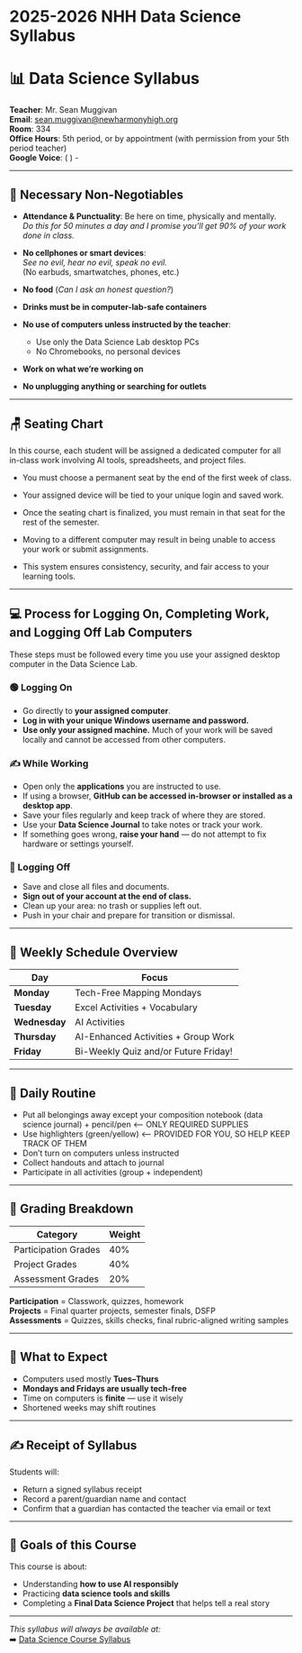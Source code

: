 # 2025-2026 NHH Data Science Syllabus

# 📊 Data Science Syllabus

**Teacher**: Mr. Sean Muggivan  
**Email**: [sean.muggivan@newharmonyhigh.org](mailto:sean.muggivan@newharmonyhigh.org)  
**Room**: 334  
**Office Hours**: 5th period, or by appointment (with permission from your 5th period teacher)  
**Google Voice**: (   ) -   

---

## 🧠 Necessary Non-Negotiables

- **Attendance & Punctuality**: Be here on time, physically and mentally.  
  _Do this for 50 minutes a day and I promise you’ll get 90% of your work done in class._

- **No cellphones or smart devices**:  
  _See no evil, hear no evil, speak no evil._  
  (No earbuds, smartwatches, phones, etc.)

- **No food** (_Can I ask an honest question?_)  
- **Drinks must be in computer-lab-safe containers**  
- **No use of computers unless instructed by the teacher**:
  - Use only the Data Science Lab desktop PCs
  - No Chromebooks, no personal devices

- **Work on what we’re working on**
- **No unplugging anything or searching for outlets**

---
## 🪑 Seating Chart

In this course, each student will be assigned a dedicated computer for all in-class work involving AI tools, spreadsheets, and project files.

- You must choose a permanent seat by the end of the first week of class.

- Your assigned device will be tied to your unique login and saved work.

- Once the seating chart is finalized, you must remain in that seat for the rest of the semester.

- Moving to a different computer may result in being unable to access your work or submit assignments.

- This system ensures consistency, security, and fair access to your learning tools.
---

## 💻 Process for Logging On, Completing Work, and Logging Off Lab Computers

These steps must be followed every time you use your assigned desktop computer in the Data Science Lab.

### 🟢 Logging On
- Go directly to **your assigned computer**.
- **Log in with your unique Windows username and password.**
- **Use only your assigned machine.** Much of your work will be saved locally and cannot be accessed from other computers.

### ✍️ While Working
- Open only the **applications** you are instructed to use.
- If using a browser, **GitHub can be accessed in-browser or installed as a desktop app**.
- Save your files regularly and keep track of where they are stored.
- Use your **Data Science Journal** to take notes or track your work.
- If something goes wrong, **raise your hand** — do not attempt to fix hardware or settings yourself.

### 🔴 Logging Off
- Save and close all files and documents.
- **Sign out of your account at the end of class.**
- Clean up your area: no trash or supplies left out.
- Push in your chair and prepare for transition or dismissal.

---

## 🧭 Weekly Schedule Overview

| Day       | Focus                                  |
|-----------|----------------------------------------|
| **Monday**   | Tech-Free Mapping Mondays              |
| **Tuesday**  | Excel Activities + Vocabulary           |
| **Wednesday**| AI Activities                           |
| **Thursday** | AI-Enhanced Activities + Group Work     |
| **Friday**   | Bi-Weekly Quiz and/or Future Friday! |

---

## 📝 Daily Routine

- Put all belongings away except your composition notebook (data science journal) + pencil/pen  <-- ONLY REQUIRED SUPPLIES
- Use highlighters (green/yellow)  <-- PROVIDED FOR YOU, SO HELP KEEP TRACK OF THEM
- Don’t turn on computers unless instructed  
- Collect handouts and attach to journal  
- Participate in all activities (group + independent)

---

## 💯 Grading Breakdown

| Category              | Weight |
|-----------------------|--------|
| Participation Grades  | 40%    |
| Project Grades        | 40%    |
| Assessment Grades     | 20%    |

**Participation** = Classwork, quizzes, homework  
**Projects** = Final quarter projects, semester finals, DSFP  
**Assessments** = Quizzes, skills checks, final rubric-aligned writing samples

---

## 🧾 What to Expect

- Computers used mostly **Tues–Thurs**
- **Mondays and Fridays are usually tech-free**
- Time on computers is **finite** — use it wisely
- Shortened weeks may shift routines

---

## ✍️ Receipt of Syllabus

Students will:
- Return a signed syllabus receipt
- Record a parent/guardian name and contact
- Confirm that a guardian has contacted the teacher via email or text

---

## 🎯 Goals of this Course

This course is about:
- Understanding **how to use AI responsibly**
- Practicing **data science tools and skills**
- Completing a **Final Data Science Project** that helps tell a real story

---

_This syllabus will always be available at:_  
➡️ [Data Science Course Syllabus](https://github.com/NHH-Data-Sci/Data_Science_Syllabus_S-S/blob/main/README.md)


